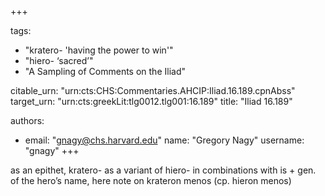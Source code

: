 +++

tags:
- "kratero- &#39;having the power to win&#39;"
- "hiero- ‘sacred’"
- "A Sampling of Comments on the Iliad"

citable_urn: "urn:cts:CHS:Commentaries.AHCIP:Iliad.16.189.cpnAbss"
target_urn: "urn:cts:greekLit:tlg0012.tlg001:16.189"
title: "Iliad 16.189"

authors:
- email: "gnagy@chs.harvard.edu"
  name: "Gregory Nagy"
  username: "gnagy"
+++

<p>as an epithet, kratero- as a variant of hiero- in combinations with is + gen. of the hero’s name, here note on krateron menos (cp. hieron menos)</p>